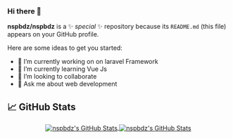 ### Hi there 👋


**nspbdz/nspbdz** is a ✨ _special_ ✨ repository because its `README.md` (this file) appears on your GitHub profile.

Here are some ideas to get you started:

- 🔭 I’m currently working on on laravel Framework
- 🌱 I’m currently learning Vue Js
- 👯 I’m looking to collaborate 
- 💬 Ask me about web development



## &#x1f4c8; GitHub Stats

<p align="center">
  <a href="https://github.com/nspbdz/nspbdz">
  <img align="center" src="https://github-readme-stats.vercel.app/api/top-langs/?username=nspbdz&hide=c%2B%2B,c,matlab,assembly&title_color=6aa6f8&text_color=8a919a&icon_color=6aa6f8&bg_color=22272e&theme=omni" alt="nspbdz's GitHub Stats" />
</a>

  
<a href="https://github.com/nspbdz/nspbdz">
  <img align="center" src="https://github-readme-stats.vercel.app/api?username=nspbdz&show_icons=true&line_height=27&count_private=true&title_color=6aa6f8&text_color=8a919a&icon_color=6aa6f8&bg_color=22272e&theme=omni" alt="nspbdz's GitHub Stats" />
</a>
